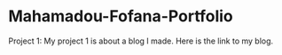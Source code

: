 # Mahamadou-Fofana-Portfolio

Project 1:
    My project 1 is about a blog I made.
    Here is the link to my blog.